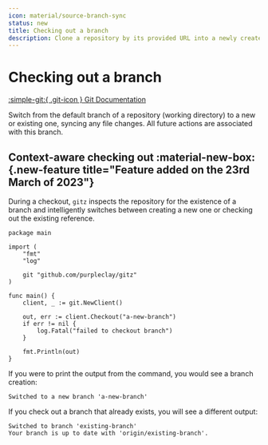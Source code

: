 ```yaml
---
icon: material/source-branch-sync
status: new
title: Checking out a branch
description: Clone a repository by its provided URL into a newly created directory
---
```


# Checking out a branch

[:simple-git:{ .git-icon } Git Documentation](https://git-scm.com/docs/git-checkout)

Switch from the default branch of a repository (working directory) to a new or existing one, syncing any file changes. All future actions are associated with this branch.

## Context-aware checking out :material-new-box:{.new-feature title="Feature added on the 23rd March of 2023"}

During a checkout, `gitz` inspects the repository for the existence of a branch and intelligently switches between creating a new one or checking out the existing reference.

```{ .go .select linenums="1" }
package main

import (
    "fmt"
    "log"

    git "github.com/purpleclay/gitz"
)

func main() {
    client, _ := git.NewClient()

    out, err := client.Checkout("a-new-branch")
    if err != nil {
        log.Fatal("failed to checkout branch")
    }

    fmt.Println(out)
}
```

If you were to print the output from the command, you would see a branch creation:

```{ .text .no-select .no-copy }
Switched to a new branch 'a-new-branch'
```

If you check out a branch that already exists, you will see a different output:

```{ .text .no-select .no-copy }
Switched to branch 'existing-branch'
Your branch is up to date with 'origin/existing-branch'.
```
